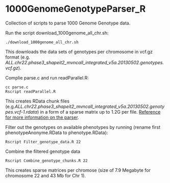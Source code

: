 # 1000GenomeGenotypeParser_R

Collection of scripts to parse 1000 Genome Genotype data.

Run the script download_1000genome_all_chr.sh:
```linux
./download_1000genome_all_chr.sh
```
  This downloads the data sets of genotypes per chromosome in vcf.gz format (e.g. *ALL.chr22.phase3_shapeit2_mvncall_integrated_v5a.20130502.genotypes.vcf.gz*).

Complie parse.c and run readParallel.R:
```linux
cc parse.c
Rscript readParallel.R
```
  This creates RData chunk files (e.g.*ALL.chr22.phase3_shapeit2_mvncall_integrated_v5a.20130502.genotypes.vcf-1.rdata*) in a form of a sparse matrix up to 1.2G per file. [Reference for more information on the parser](https://github.com/bwlewis/1000_genomes_examples).

Filter out the genotypes on available phenotypes by running (rename first phenotypeAnonyme.RData to phenotype.RData):
```linux
Rscript Filter_genotype_data.R 22
```

Combine the filtered genotype data
```linux
Rscript Combine_genotype_chunks.R 22
```
  This creates sparse matrices per chromose (size of 7.9 Megabyte for chromosome 22 and 43 Mb for Chr 1).


